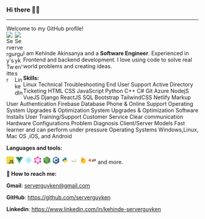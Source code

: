 ### Hi there 👋🏾

<hr /> 
Welcome to my GitHub profile!
<br/>
<!--- <a href="https://www.instagram.com/serverguyken/">
  <img align="left" alt="Serverguyken's Instagram" width="22px" src="https://raw.githubusercontent.com/hussainweb/hussainweb/main/icons/instagram.png" />
</a> --->
<a href="https://twitter.com/serverguyken99">
  <img align="left" alt="Serverguy's Twitter" width="22px" src="https://raw.githubusercontent.com/peterthehan/peterthehan/master/assets/twitter.svg" />
</a>
<a href="https://www.linkedin.com/in/kehinde-serverguyken/">
  <img align="left" alt="Serverguyken's LinkedIn" width="22px" src="https://raw.githubusercontent.com/peterthehan/peterthehan/master/assets/linkedin.svg" />
</a>
<br />
<br />

I am Kehinde Akinsanya and a <b>Software Engineer</b>. Experienced in Frontend and backend development. I love using code to solve real world problems and creating ideas.
<br />

**Skills:**  
Linux
Technical Troubleshooting End User Support
Active Directory
Ticketing
HTML
CSS
JavaScript
Python
C++
C#
Git
Azure
NodejS
VueJS
Django
ReactJS
SQL
Bootstrap
TailwindCSS
Netlify
Markup
User Authentication
Firebase
Database
Phone & Online Support
Operating System Upgrades & Optimization
System Upgrades & Optimization
Software Installs
User Training/Support
Customer Service
Clear communication
Hardware Configurations
Problem Diagnosis
Client/Server Models
Fast learner and can perform under pressure
Operating Systems
Windows,Linux, Mac OS ,iOS, and Android


**Languages and tools:**  

<code><img height="20" src="https://raw.githubusercontent.com/github/explore/80688e429a7d4ef2fca1e82350fe8e3517d3494d/topics/javascript/javascript.png"></code>
<code><img height="20" src="https://raw.githubusercontent.com/github/explore/80688e429a7d4ef2fca1e82350fe8e3517d3494d/topics/vue/vue.png"></code>
<code><img height="20" src="https://raw.githubusercontent.com/github/explore/80688e429a7d4ef2fca1e82350fe8e3517d3494d/topics/react/react.png"></code>
<code><img height="20" src="https://raw.githubusercontent.com/github/explore/5c058a388828bb5fde0bcafd4bc867b5bb3f26f3/topics/graphql/graphql.png"></code>
<code><img height="20" src="https://raw.githubusercontent.com/github/explore/80688e429a7d4ef2fca1e82350fe8e3517d3494d/topics/nodejs/nodejs.png"></code>
<code><img height="20" src="https://raw.githubusercontent.com/github/explore/80688e429a7d4ef2fca1e82350fe8e3517d3494d/topics/cpp/cpp.png"></code>
<code><img height="20" src="https://raw.githubusercontent.com/github/explore/80688e429a7d4ef2fca1e82350fe8e3517d3494d/topics/python/python.png"></code>
<code><img height="20" src="https://raw.githubusercontent.com/github/explore/80688e429a7d4ef2fca1e82350fe8e3517d3494d/topics/mysql/mysql.png"></code>
<code><img height="20" src="https://raw.githubusercontent.com/github/explore/80688e429a7d4ef2fca1e82350fe8e3517d3494d/topics/firebase/firebase.png"></code>
<code><img height="20" src="https://raw.githubusercontent.com/github/explore/80688e429a7d4ef2fca1e82350fe8e3517d3494d/topics/git/git.png"></code>
and more.

**📮 How to reach me:**  

<span><b>Gmail</b>: <span><a href="mailto:serverguyken@gmail.com?subject=Let's%20work">serverguyken@gmail.com</a></span></span>

<span><b>GitHub</b>: <span><a href="https://github.com/serverguyken">https://github.com/serverguyken</a></span></span>

<span><b>Linkedin</b>: <span><a href="https://www.linkedin.com/in/kehinde-serverguyken">https://www.linkedin.com/in/kehinde-serverguyken</a></span></span>
